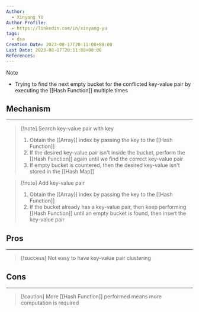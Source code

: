 ```yaml
---
Author:
  - Xinyang YU
Author Profile:
  - https://linkedin.com/in/xinyang-yu
tags:
  - dsa
Creation Date: 2023-08-17T20:11:08+08:00
Last Date: 2023-08-17T20:11:08+08:00
References:
---
```

>[!note]
>- Trying to find the next empty bucket for the conflicted key-value pair by executing the [[Hash Function]] multiple times


## Mechanism 
---
> [!note] Search key-value pair with key
> 1. Obtain the [[Array]] index by passing the key to the [[Hash Function]]
> 2. If the desired key-value pair isn't inside the bucket, perform the [[Hash Function]] again until we find the correct key-value pair
> 3. If empty bucket is countered, then the desired key-value isn't stored in the [[Hash Map]]

>[!note] Add key-value pair 
>1. Obtain the [[Array]] index by passing the key to the [[Hash Function]]
>2. If the bucket already has a key-value pair, then keep performing [[Hash Function]] until an empty bucket is found, then insert the key-value pair


## Pros
---
>[!success] Not easy to have key-value pair clustering


## Cons
---
>[!caution] More [[Hash Function]] performed means more computation is required



